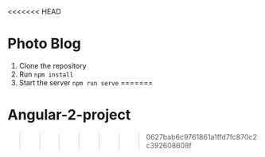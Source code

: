 <<<<<<< HEAD
# Photo Blog

1. Clone the repository
2. Run `npm install`
3. Start the server `npm run serve`
=======
# Angular-2-project
>>>>>>> 0627bab6c9761861a1ffd7fc870c2c392608608f
